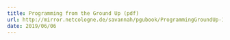 ```yaml
---
title: Programming from the Ground Up (pdf)
url: http://mirror.netcologne.de/savannah/pgubook/ProgrammingGroundUp-1-0-booksize.pdf
date: 2019/06/06
---
```

